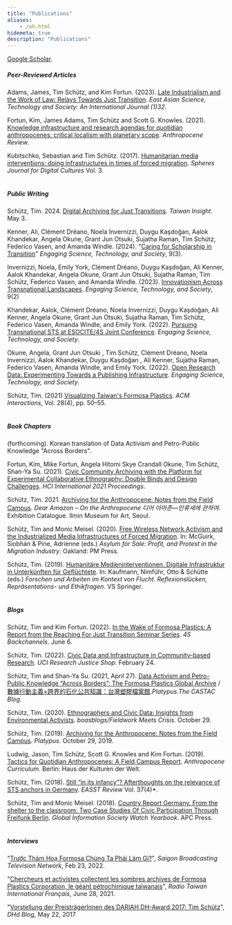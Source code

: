```yaml
---
title: "Publications"
aliases:
    - /oh.html
hidemeta: true
description: "Publications"
---
```


[Google Scholar](https://scholar.google.com/citations?user=KQlghMUAAAAJ&hl=en).

##### Peer-Reviewed Articles

Adams, James, Tim Schütz, and Kim Fortun. (2023). [Late Industrialism and the Work of Law: Relays Towards Just Transition](https://doi.org/10.1080/18752160.2023.2267338). *East Asian Science, Technology and Society: An International Journal (1)32*.

Fortun, Kim, James Adams, Tim Schütz and Scott G. Knowles. (2021). [Knowledge infrastructure and research agendas for quotidian anthropocenes: critical localism with planetary scope](https://journals.sagepub.com/eprint/BHZNZTNVT9XZZQSCZ4JC/full). *Anthropocene Review*. 

Kubitschko, Sebastian and Tim Schütz. (2017). [Humanitarian media interventions: doing infrastructures in times of forced migration](https://spheres-journal.org/contribution/humanitarian-media-intervention-infrastructuring-in-times-of-forced-migration). *Spheres Journal for Digital Cultures* Vol. 3.
\
&nbsp;

##### Public Writing

Schütz, Tim. 2024. [Digital Archiving for Just Transitions](https://taiwaninsight.org/2024/05/03/digital-archiving-for-just-transitions/). *Taiwan Insight*. May 3. 

Kenner, Ali, Clément Dréano, Noela Invernizzi, Duygu Kaşdoğan, Aalok Khandekar, Angela Okune, Grant Jun Otsuki, Sujatha Raman, Tim Schütz, Federico Vasen, and Amanda Windle. (2024). "[Caring for Scholarship in Transition](https://estsjournal.org/index.php/ests/article/view/2623)" _Engaging Science, Technology, and Society_, 9(3).

Invernizzi, Noela, Emily York, Clément Dréano, Duygu Kaşdoğan, Ali Kenner, Aalok Khandekar, Angela Okune, Grant Jun Otsuki, Sujatha Raman, Tim Schütz, Federico Vasen, and Amanda Windle. (2023). [Innovationism Across Transnational Landscapes](https://estsjournal.org/index.php/ests/article/view/2503). _Engaging Science, Technology, and Society_, 9(2)

Khandekar, Aalok, Clément Dréano, Noela Invernizzi, Duygu Kaşdoğan, Ali Kenner, Angela Okune, Grant Jun Otsuki, Sujatha Raman, Tim Schütz, Federico Vasen, Amanda Windle, and Emily York. (2022). [Pursuing Transnational STS at ESOCITE/4S Joint Conference](https://estsjournal.org/index.php/ests/article/view/2011). _Engaging Science, Technology, and Society_.

Okune, Angela, Grant Jun Otsuki , Tim Schütz, Clément Dréano, Noela Invernizzi, Aalok Khandekar, Duygu Kaşdoğan , Ali Kenner, Sujatha Raman, Federico Vasen, Amanda Windle, and Emily York. (2022). [Open Research Data: Experimenting Towards a Publishing Infrastructure](https://estsjournal.org/index.php/ests/article/view/1885). _Engaging Science, Technology, and Society_.

Schütz, Tim. (2021) [Visualizing Taiwan's Formosa Plastics](https://dl.acm.org/doi/pdf/10.1145/3470484). *ACM Interactions*, Vol. 28(4), pp. 50–55. 
\
&nbsp;

##### Book Chapters

(forthcoming). Korean translation of Data Activism and Petro-Public Knowledge "Across Borders". 

Fortun, Kim, Mike Fortun, Angela Hitomi Skye Crandall Okune, Tim Schütz, Shan-Ya Su. (2021). [Civic Community Archiving with the Platform for Experimental Collaborative Ethnography: Double Binds and Design Challenges](http://centerforethnography.org/sites/default/files/artifacts/media/pdf/516458_1_en_3_chapter_onlinepdf_1.pdf). *HCI International 2021 Proceedings*.

Schütz, Tim. 2021. [Archiving for the Anthropocene: Notes from the Field Campus](https://smartstore.naver.com/imadesignstore/products/5310169227). *Dear Amazon – On the Anthropocene 디어 아마존—인류세에 관하여*. Exhibition Catalogue. Ilmin Museum for Art, Seoul.

Schütz, Tim and Monic Meisel. (2020). [Free Wireless Network Activism and the Industrialized Media Infrastructures of Forced Migration](https://www.pmpress.org/index.php?l=product_detail&p=1097). In: McGuirk, Siobhán & Pine, Adrienne (eds.) *Asylum for Sale: Profit, and Protest in the Migration Industry*. Oakland: PM Press.

Schütz, Tim. (2019). [Humanitäre Medieninterventionen. Digitale Infrastruktur in Unterkünften für Geflüchtete](https://www.springer.com/de/book/9783658283797#aboutBook). In: Kaufmann, Nimführ, Otto & Schütte (eds.) *Forschen und Arbeiten im Kontext von Flucht. Reflexionslücken, Repräsentations- und Ethikfragen*. VS Springer.
\
&nbsp;
##### Blogs

Schütz, Tim and Kim Fortun. (2022). [In the Wake of Formosa Plastics: A Report from the Reaching For Just Transition Seminar Series](https://www.academia.edu/81249094/In_the_Wake_of_Formosa_Plastics_A_Report_from_the_Reaching_For_Just_Transition_Seminar_Series). _4S Backchannels_. June 6.

Schütz, Tim. (2022). [Civic Data and Infrastructure in Community-based Research](https://newkirkcenter.uci.edu/2022/02/24/civic-data-and-infrastructure-in-community-based-research/). _UCI Research Justice Shop_. February 24.

Schütz, Tim and Shan-Ya Su. (2021, April 27). [Data Activism and Petro-Public Knowledge “Across Borders”: The Formosa Plastics Global Archive](http://blog.castac.org/2021/04/data-activism-and-petro-public-knowledge-across-borders-the-formosa-plastics-global-archive)  / [數據行動主義×跨界的石化公共知識：台灣塑膠檔案館](http://blog.castac.org/multilingual/%e6%95%b8%e6%93%9a%e8%a1%8c%e5%8b%95%e4%b8%bb%e7%be%a9x%e8%b7%a8%e7%95%8c%e7%9a%84%e7%9f%b3%e5%8c%96%e5%85%ac%e5%85%b1%e7%9f%a5%e8%ad%98%ef%bc%9a%e5%8f%b0%e7%81%a3%e5%a1%91%e8%86%a0%e6%aa%94)._Platypus.The CASTAC Blog_.

Schütz, Tim. (2020). [Ethnographers and Civic Data: Insights from Environmental Activists](https://boasblogs.org/fieldworkmeetscrisis/ethnographers-and-civic-data-infrastructure). _boasblogs/Fieldwork Meets Crisis_. October 29.

Schütz, Tim. (2019). [Archiving for the Anthropocene: Notes from the Field Campus](http://blog.castac.org/2019/10/archiving-for-the-anthropocene-notes-from-the-field-campus/?fbclid=IwAR1GrKndGBMAFlnxyf_00WLlp6UlR7C75oZfxBdGMA7r4JucU9k-occwE1I). *Platypus*. October 29, 2019.

Ludwig, Jason, Tim Schütz, Scott G. Knowles and Kim Fortun. (2019). [Tactics for Quotidian Anthropocenes: A Field Campus Report](https://www.anthropocene-curriculum.org/contribution/tactics-for-quotidian-anthropocenes). *Anthropocene Curriculum*. Berlin: Haus der Kulturen der Welt.

Schütz, Tim. (2018). [Still “in its infancy”? Afterthoughts on the relevance of STS anchors in Germany](https://easst.net/article/still-in-its-infancy-afterthoughts-on-the-relevance-of-sts-anchors-in-germany/). *EASST Review* Vol. 37(4)*.

Schütz, Tim and Monic Meisel. (2018). [Country Report Germany. From the shelter to the classroom: Two Case Studies Of Civic Participation Through Freifunk Berlin](https://giswatch.org/sites/default/files/gw2018_germany_0.pdf). *Global Information Society Watch Yearbook*. APC Press.
\
&nbsp;
##### Interviews

"[Trước Thảm Hoạ Formosa Chúng Ta Phải Làm Gì?](https://youtu.be/qEuRrKZxR_E)", *Saigon Broadcasting Television Network*, Feb 23, 2022. 

"[Chercheurs et activistes collectent les sombres archives de Formosa Plastics Corporation, le géant pétrochimique taïwanais](https://fr.rti.org.tw/radio/programMessageView/id/105518#.YNmdIk10UEB.twitter)", *Radio Taiwan International Français*, June 28, 2021.

"[Vorstellung der PreisträgerInnen des DARIAH DH-Award 2017: Tim Schütz](https://dhd-blog.org/?p=8009)", *DHd Blog*, May 22, 2017
